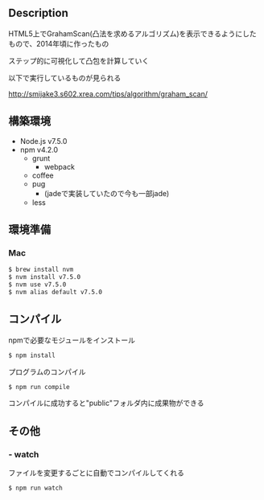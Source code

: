 ## Description

HTML5上でGrahamScan(凸法を求めるアルゴリズム)を表示できるようにしたもので、2014年頃に作ったもの

ステップ的に可視化して凸包を計算していく

以下で実行しているものが見られる

http://smijake3.s602.xrea.com/tips/algorithm/graham_scan/

## 構築環境
- Node.js v7.5.0
- npm v4.2.0
  - grunt
    - webpack
  - coffee
  - pug
    - (jadeで実装していたので今も一部jade)
  - less

## 環境準備

### Mac
```bash
$ brew install nvm
$ nvm install v7.5.0
$ nvm use v7.5.0
$ nvm alias default v7.5.0
```

## コンパイル

npmで必要なモジュールをインストール
```bash
$ npm install
```

プログラムのコンパイル
```bash
$ npm run compile
```

コンパイルに成功すると"public"フォルダ内に成果物ができる

## その他

### - watch
ファイルを変更するごとに自動でコンパイルしてくれる
```bash
$ npm run watch
```

